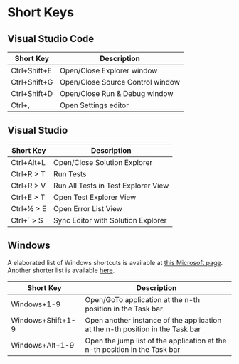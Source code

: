 # Short Keys

## Visual Studio Code

| Short Key | Description |
| --------- | ----------- |
| Ctrl+Shift+E | Open/Close Explorer window |
| Ctrl+Shift+G | Open/Close Source Control window |
| Ctrl+Shift+D | Open/Close Run & Debug window |
| Ctrl+, | Open Settings editor |

## Visual Studio

| Short Key | Description |
| --------- | ----------- |
| Ctrl+Alt+L | Open/Close Solution Explorer |
| Ctrl+R > T | Run Tests |
| Ctrl+R > V | Run All Tests in Test Explorer View |
| Ctrl+E > T | Open Test Explorer View |
| Ctrl+½ > E | Open Error List View |
| Ctrl+´ > S | Sync Editor with Solution Explorer |

## Windows

A elaborated list of Windows shortcuts is available at [this Microsoft page](https://support.microsoft.com/en-us/windows/keyboard-shortcuts-in-windows-dcc61a57-8ff0-cffe-9796-cb9706c75eec).
Another shorter list is available [here](https://bloomfield.edu/help-desk/20-windows-shortcuts).

| Short Key | Description |
| --------- | ----------- |
| Windows+1-9 | Open/GoTo application at the n-th position in the Task bar |
| Windows+Shift+1-9 | Open another instance of the application at the n-th position in the Task bar |
| Windows+Alt+1-9 | Open the jump list of the application at the n-th position in the Task bar |
